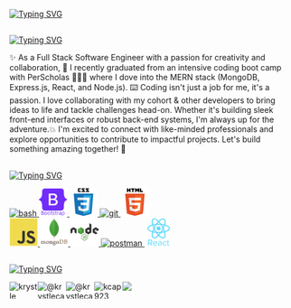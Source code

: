 [![Typing SVG](https://readme-typing-svg.demolab.com?font=Baskervville+SC&size=34&letterSpacing=3px&duration=2500&pause=1000&color=FF7EE2&random=false&height=60&lines=Hi+%F0%9F%91%8B%2C+I'm+Krystle;Software+Engineer+%F0%9F%A4%8D)](https://git.io/typing-svg)

##
[![Typing SVG](https://readme-typing-svg.demolab.com?font=Baskervville+SC&size=34&letterSpacing=3px&duration=2500&pause=1000&color=FFA38F&repeat=false&random=false&height=60&lines=About+Me+%F0%9F%8C%B8)](https://git.io/typing-svg)
<p align="left"> ✨️ As a Full Stack Software Engineer with a passion for creativity and collaboration, 🧠 I recently graduated from an intensive coding boot camp with PerScholas 👩🏽‍🏫 where I dove into the MERN stack (MongoDB, Express.js, React, and Node.js). ⌨️ Coding isn't just a job for me, it's a passion. I love collaborating with my cohort & other developers to bring ideas to life and tackle challenges head-on. Whether it's building sleek front-end interfaces or robust back-end systems, I'm always up for the adventure.💥 I'm excited to connect with like-minded professionals and explore opportunities to contribute to impactful projects. Let's build something amazing together! 👥️ </p>


 ##
 [![Typing SVG](https://readme-typing-svg.demolab.com?font=Baskervville+SC&size=34&letterSpacing=3px&duration=2500&pause=1000&color=FFD18E&repeat=false&random=false&height=60&lines=Languages+%26+Tools+%F0%9F%8C%B8)](https://git.io/typing-svg)
<p align="left"> <a href="https://www.gnu.org/software/bash/" target="_blank" rel="noreferrer"> <img src="https://www.vectorlogo.zone/logos/gnu_bash/gnu_bash-icon.svg" alt="bash" width="50" height="50"/> </a> <a href="https://getbootstrap.com" target="_blank" rel="noreferrer"> <img src="https://raw.githubusercontent.com/devicons/devicon/master/icons/bootstrap/bootstrap-plain-wordmark.svg" alt="bootstrap" width="50" height="50"/> </a> <a href="https://www.w3schools.com/css/" target="_blank" rel="noreferrer"> <img src="https://raw.githubusercontent.com/devicons/devicon/master/icons/css3/css3-original-wordmark.svg" alt="css3" width="50" height="50"/> </a> <a href="https://git-scm.com/" target="_blank" rel="noreferrer"> <img src="https://www.vectorlogo.zone/logos/git-scm/git-scm-icon.svg" alt="git" width="50" height="50"/> </a> <a href="https://www.w3.org/html/" target="_blank" rel="noreferrer"> <img src="https://raw.githubusercontent.com/devicons/devicon/master/icons/html5/html5-original-wordmark.svg" alt="html5" width="50" height="50"/> </a> <br> <a href="https://developer.mozilla.org/en-US/docs/Web/JavaScript" target="_blank" rel="noreferrer"> <img src="https://raw.githubusercontent.com/devicons/devicon/master/icons/javascript/javascript-original.svg" alt="javascript" width="50" height="50"/> </a><a href="https://www.mongodb.com/" target="_blank" rel="noreferrer"> <img src="https://raw.githubusercontent.com/devicons/devicon/master/icons/mongodb/mongodb-original-wordmark.svg" alt="mongodb" width="50" height="50"/> </a> <a href="https://nodejs.org" target="_blank" rel="noreferrer"> <img src="https://raw.githubusercontent.com/devicons/devicon/master/icons/nodejs/nodejs-original-wordmark.svg" alt="nodejs" width="50" height="50"/> </a> <a href="https://postman.com" target="_blank" rel="noreferrer"> <img src="https://www.vectorlogo.zone/logos/getpostman/getpostman-icon.svg" alt="postman" width="50" height="50"/> </a> <a href="https://reactjs.org/" target="_blank" rel="noreferrer"> <img src="https://raw.githubusercontent.com/devicons/devicon/master/icons/react/react-original-wordmark.svg" alt="react" width="50" height="50"/> </a> </p>





 ##
[![Typing SVG](https://readme-typing-svg.demolab.com?font=Baskervville+SC&size=34&letterSpacing=3px&duration=2500&pause=1000&color=E9FF97&repeat=false&random=false&height=60&lines=Connect+With+Me+%F0%9F%8C%B8)](https://git.io/typing-svg)<p align="left">
<a href="https://linkedin.com/in/krystle capuano" target="blank"><img align="left" src="https://raw.githubusercontent.com/rahuldkjain/github-profile-readme-generator/master/src/images/icons/Social/linked-in-alt.svg" alt="krystle capuano" height="30" width="50" /></a>
<a href="https://medium.com/@krystlecapuano" target="blank"><img align="left" src="https://raw.githubusercontent.com/rahuldkjain/github-profile-readme-generator/master/src/images/icons/Social/medium.svg" alt="@krystlecapuano" height="30" width="50" /></a>
<a href="https://www.hackerrank.com/@krystlecapuano" target="blank"><img align="left" src="https://raw.githubusercontent.com/rahuldkjain/github-profile-readme-generator/master/src/images/icons/Social/hackerrank.svg" alt="@krystlecapuano" height="30" width="50" /></a>
<a href="https://www.leetcode.com/kcap923" target="blank"><img align="left" src="https://raw.githubusercontent.com/rahuldkjain/github-profile-readme-generator/master/src/images/icons/Social/leet-code.svg" alt="kcap923" height="30" width="50" /></a> 

<a href= "mailto:krystlecapuano@gmail.com" > <img src="https://img.shields.io/badge/Gmail-D14836?style=for-the-badge&logo=gmail&logoColor=white"/> </a>

</p>
 
